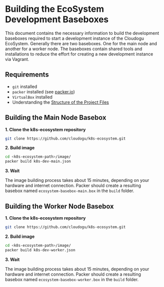 # Building the EcoSystem Development Baseboxes

This document contains the necessary information to build the development baseboxes required to start a development
instance of the Cloudogu EcoSystem. Generally there are two baseboxes. One for the main node and another for a worker
node. The baseboxes contain shared tools and installations to reduce the effort for creating a new development instance
via Vagrant.

## Requirements
- `git` installed
- `packer` installed (see [packer.io](https://www.packer.io/))
- `VirtualBox` installed
- Understanding the [Structure of the Project Files](structure_of_the_files_en.md)

## Building the Main Node Basebox

**1. Clone the k8s-ecosystem repository**

```bash
git clone https://github.com/cloudogu/k8s-ecosystem.git
```

**2. Build image**

```bash
cd <k8s-ecosystem-path>/image/
packer build k8s-dev-main.json
```

**3. Wait**

The image building process takes about 15 minutes, depending on your hardware and internet connection. Packer should
create a resulting basebox named `ecosystem-basebox-main.box` in the `build` folder.

## Building the Worker Node Basebox

**1. Clone the k8s-ecosystem repository**

```bash
git clone https://github.com/cloudogu/k8s-ecosystem.git
```

**2. Build image**

```bash
cd <k8s-ecosystem-path>/image/
packer build k8s-dev-worker.json
```

**3. Wait**

The image building process takes about 15 minutes, depending on your hardware and internet connection. Packer should
create a resulting basebox named `ecosystem-basebox-worker.box` in the `build` folder.